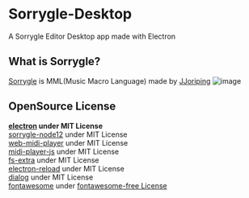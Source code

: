 # Sorrygle-Desktop
A Sorrygle Editor Desktop app made with Electron
## What is Sorrygle?
[Sorrygle](https://github.com/JJoriping/Sorrygle) is MML(Music Macro Language) made by [JJoriping](https://github.com/JJoriping)
![image](https://user-images.githubusercontent.com/55011525/144843216-eaf607f6-f704-4372-9172-797ad43daa25.png)
## OpenSource License
**[electron](github.com/electron/electron) under MIT License**<br>
[sorrygle-node12](https://github.com/lshqqytiger/Sorrygle-node12) under MIT License<br>
[web-midi-player](https://github.com/yvesgurcan/web-midi-player) under MIT License<br>
[midi-player-js](https://github.com/grimmdude/MidiPlayerJS) under MIT License<br>
[fs-extra](https://github.com/jprichardson/node-fs-extra) under MIT License<br>
[electron-reload](https://github.com/yan-foto/electron-reload) under MIT License <br>
[dialog](github.com/tomas/dialog) under MIT License <br>
[fontawesome](https://github.com/FortAwesome/Font-Awesome/blob/master/LICENSE.txt) under [fontawesome-free License](https://fontawesome.com/license/free) <br>